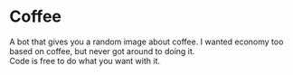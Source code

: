 # Coffee
A bot that gives you a random image about coffee. I wanted economy too based on coffee, but never got around to doing it.  
Code is free to do what you want with it.
